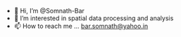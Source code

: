 - 👋 Hi, I’m @Somnath-Bar
- 👀 I’m interested in spatial data processing and analysis
- 📫 How to reach me ... bar.somnath@yahoo.in

<!---
Somnath-Bar/Somnath-Bar is a ✨ special ✨ repository because its `README.md` (this file) appears on your GitHub profile.
You can click the Preview link to take a look at your changes.
--->
